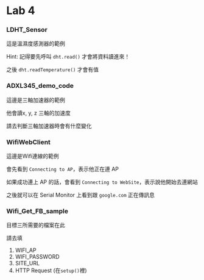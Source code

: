# Lab 4

### LDHT_Sensor
這是溫濕度感測器的範例

Hint: 記得要先呼叫 `dht.read()` 才會將資料讀進來！

之後 `dht.readTemperature()` 才會有值

### ADXL345_demo_code
這邊是三軸加速器的範例

他會讀x, y, z 三軸的加速度

請去判斷三軸加速器時會有什麼變化

### WifiWebClient
這邊是Wifi連線的範例

會先看到 `Connecting to AP`，表示他正在連 AP

如果成功連上 AP 的話，會看到 `Connecting to WebSite`，表示說他開始去連網站

之後就可以在 Serial Monitor 上看到跟 `google.com` 正在傳訊息


### Wifi_Get_FB_sample
目標三所需要的檔案在此

請去填
1. WIFI_AP
1. WIFI_PASSWORD
1. SITE_URL
1. HTTP Request (在`setup()`裡)
